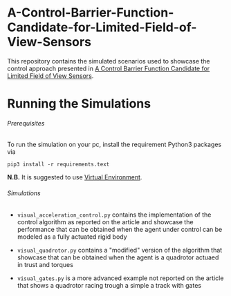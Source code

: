 A-Control-Barrier-Function-Candidate-for-Limited-Field-of-View-Sensors
======================================================================

This repository contains the simulated scenarios used to showcase the 
control approach presented in
[A Control Barrier Function Candidate for Limited Field of View Sensors]().

# Running the Simulations

###### Prerequisites
To run the simulation on your pc, install the requirement Python3 packages via

```Shell
pip3 install -r requirements.text
```

**N.B.** It is suggested to use [Virtual Environment](https://docs.python.org/3/library/venv.html).

###### Simulations
+ `visual_acceleration_control.py` contains the implementation of the control algorithm
	as reported on the article and showcase the performance that can be obtained
	when the agent under control can be modeled as a fully actuated rigid body

+ `visual_quadrotor.py` contains a "modified" version of the algorithm that
	showcase that can be obtained when the agent is a quadrotor actuaed in trust
	and torques

+ `visual_gates.py` is a more advanced example not reported on the article that
	shows a quadrotor racing trough a simple a track with gates
